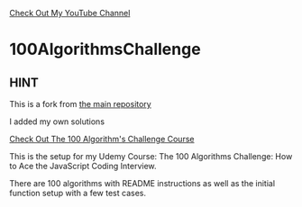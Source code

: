 <a href='https://www.YouTube.com/CodingTutorials360'>Check Out My YouTube Channel </a>

# 100AlgorithmsChallenge

## HINT
<p>This is a fork from <a href='https://github.com/Dylan-Israel/100AlgorithmsChallenge'>the main repository</a></p>
<p>I added my own solutions</p>

<a href='https://www.udemy.com/course/100-algorithms-challenge'>Check Out The 100 Algorithm's Challenge Course</a>

<p>This is the setup for my Udemy Course: The 100 Algorithms Challenge: How to Ace the JavaScript Coding Interview.</p>
<p>There are 100 algorithms with README instructions as well as the initial function setup with a few test cases.</p>
